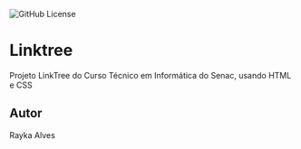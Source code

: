 ![GitHub License](https://img.shields.io/github/license/raykaalveshs/linktree?style=flat-square)

# Linktree
Projeto LinkTree do Curso Técnico em Informática do Senac, usando HTML e CSS
## Autor
Rayka Alves
